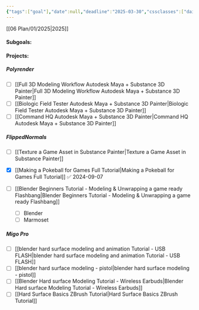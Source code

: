 ```yaml
---
{"tags":["goal"],"date":null,"deadline":"2025-03-30","cssclasses":["daily","page-cyan","Wednesday"],"done":false,"dg-publish":true,"permalink":"/06-plan/05/01/hard-surface/","contentClasses":"daily page-cyan Wednesday","dgPassFrontmatter":true,"noteIcon":"","created":"2025-01-21T01:20:17.362+10:00","updated":"2025-01-21T16:22:09.562+10:00"}
---
```


[[06 Plan/01/2025\|2025]]
#### Subgoals:
#### Projects:
##### Polyrender
- [ ] [[Full 3D Modeling Workflow  Autodesk Maya + Substance 3D Painter\|Full 3D Modeling Workflow  Autodesk Maya + Substance 3D Painter]]
- [ ] [[Biologic Field Tester  Autodesk Maya + Substance 3D Painter\|Biologic Field Tester  Autodesk Maya + Substance 3D Painter]]
- [ ] [[Command HQ  Autodesk Maya + Substance 3D Painter\|Command HQ  Autodesk Maya + Substance 3D Painter]]
##### FlippedNormals 
- [ ] [[Texture a Game Asset in Substance Painter\|Texture a Game Asset in Substance Painter]]
- [x] [[Making a Pokeball for Games  Full Tutorial\|Making a Pokeball for Games  Full Tutorial]] ✅ 2024-09-07

- [ ] [[Blender Beginners Tutorial - Modeling & Unwrapping a game ready Flashbang\|Blender Beginners Tutorial - Modeling & Unwrapping a game ready Flashbang]]
	- [ ] Blender
	- [ ] Marmoset
##### Migo Pro 
- [ ] [[blender hard surface modeling and animation Tutorial  - USB FLASH\|blender hard surface modeling and animation Tutorial  - USB FLASH]]
- [ ] [[blender hard surface modeling - pistol\|blender hard surface modeling - pistol]]
- [ ] [[Blender Hard surface Modeling Tutorial - Wireless Earbuds\|Blender Hard surface Modeling Tutorial - Wireless Earbuds]]
- [ ] [[Hard Surface Basics  ZBrush Tutorial\|Hard Surface Basics  ZBrush Tutorial]]

